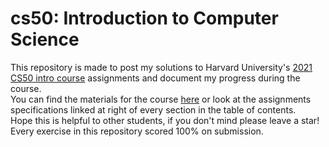 # cs50: Introduction to Computer Science

This repository is made to post my solutions to Harvard University's <a href="https://www.edx.org/course/cs50s-introduction-to-computer-science">2021 CS50 intro course</a> assignments and document my progress during the course. 
<br>You can find the materials for the course <a href="https://cs50.harvard.edu/x/2021/">here</a> or look at the assignments specifications linked at right of every section in the table of contents. 
<br>Hope this is helpful to other students, if you don't mind please leave a star!
Every exercise in this repository scored 100% on submission.
